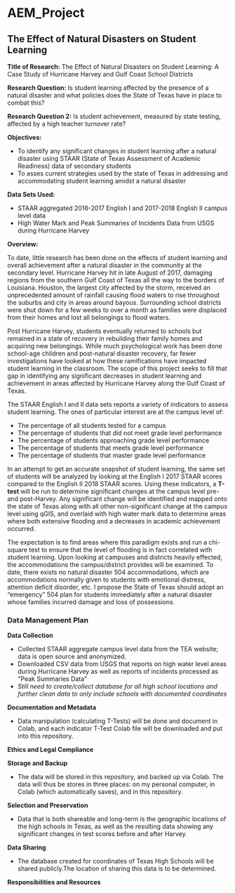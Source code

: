 # AEM_Project
## **The Effect of Natural Disasters on Student Learning**

**Title of Research:**
The Effect of Natural Disasters on Student Learning: A Case Study of Hurricane Harvey and Gulf Coast School Districts 

**Research Question:** Is student learning affected by the presence of a natural disaster and what policies does the State of Texas have in place to combat this? 

**Research Question 2:** Is student achievement, measured by state testing, affected by a high teacher turnover rate?

**Objectives:**
* To identify any significant changes in student learning after a natural disaster using STAAR (State of Texas Assessment of Academic Readiness) data of secondary students
* To asses current strategies used by the state of Texas in addressing and accommodating student learning amidst a natural disaster

**Data Sets Used:** 
* STAAR aggregated 2016-2017 English I and 2017-2018 English II campus level data
* High Water Mark and Peak Summaries of Incidents Data from USGS during Hurricane Harvey




**Overview:** 

To date, little research has been done on the effects of student learning and overall achievement after a natural disaster in the community at the secondary level. Hurricane Harvey hit in late August of 2017, damaging regions from the southern Gulf Coast of Texas all the way to the borders of Louisiana. Houston, the largest city affected by the storm, received an unprecedented amount of rainfall causing flood waters to rise throughout the suburbs and city in areas around bayous. Surrounding school districts were shut down for a few weeks to over a month as families were displaced from their homes and lost all belongings to flood waters. 

Post Hurricane Harvey, students eventually returned to schools but remained in a state of recovery in rebuilding their family homes and acquiring new belongings. While much psychological work has been done school-age children and post-natural disaster recovery, far fewer investigations have looked at how these ramifications have impacted student learning in the classroom. The scope of this project seeks to fill that gap in identifying any significant decreases in student learning and achievement in areas affected by Hurricane Harvey along the Gulf Coast of Texas.

The STAAR English I and II data sets reports a variety of indicators to assess student learning. The ones of particular interest are at the campus level of: 
* The percentage of all students tested for a campus 
* The percentage of students that did not meet grade level performance
* The percentage of students approaching grade level performance
* The percentage of students that meets grade level performance
* The percentage of students that master grade level performance

In an attempt to get an accurate snapshot of student learning, the same set of students will be analyzed by looking at the English I 2017 STAAR scores compared to the English II 2018 STAAR scores. Using these indicators, a **T-test** will be run to determine significant changes at the campus level pre- and post-Harvey. Any significant change will be identified and mapped onto the state of Texas along with all other non-significant change at the campus level using qGIS, and overlaid with high water mark data to determine areas where both extensive flooding and a decreases in academic achievement occurred. 

The expectation is to find areas where this paradigm exists and run a chi-square test to ensure that the level of flooding is in fact correlated with student learning. Upon looking at campuses and districts heavily effected, the accommodations the campus/district provides will be examined. To date, there exists no natural disaster 504 accommodations, which are accommodations normally given to students with emotional distress, attention deficit disorder, etc. I propose the State of Texas should adopt an “emergency” 504 plan for students immediately after a natural disaster whose families incurred damage and loss of possessions. 

### Data Management Plan ###
**Data Collection**
* Collected STAAR aggregate campus level data from the TEA website; data is open source and anonymized.
* Downloaded CSV data from USGS that reports on high water level areas during Hurricane Harvey as well as reports of incidents processed as "Peak Summaries Data"
* *Still need to create/collect database for all high school locations and further clean data to only include schools with documented coordinates*

**Documentation and Metadata**
* Data manipulation (calculating T-Tests) will be done and document in Colab, and each indicator T-Test Colab file will be downloaded and put into this repository.

**Ethics and Legal Compliance**

**Storage and Backup**
* The data will be stored in this repository, and backed up via Colab. The data will thus be stores in three places: on my personal computer, in Colab (which automatically saves), and in this repository.

**Selection and Preservation**
* Data that is both shareable and long-term is the geographic locations of the high schools in Texas, as well as the resulting data showing any significant changes in test scores before and after Harvey. 

**Data Sharing**
* The database created for coordinates of Texas High Schools will be shared publicly.The location of sharing this data is to be determined. 

**Responsibilities and Resources**
